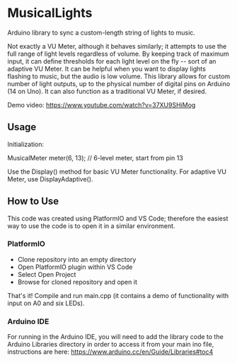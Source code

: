 # MusicalLights
Arduino library to sync a custom-length string of lights to music.

Not exactly a VU Meter, although it behaves similarly; it attempts to use the full range of light levels regardless of volume.
By keeping track of maximum input, it can define thresholds for each light level on the fly -- sort of an adaptive VU Meter. It can be helpful when you want to display lights flashing to music, but the audio is low volume.
This library allows for custom number of light outputs, up to the physical number of digital pins on Arduino (14 on Uno).
It can also function as a traditional VU Meter, if desired.

Demo video: https://www.youtube.com/watch?v=37XU9SHiMog

## Usage

Initialization:

MusicalMeter meter(6, 13); // 6-level meter, start from pin 13

Use the Display() method for basic VU Meter functionality.
For adaptive VU Meter, use DisplayAdaptive().

## How to Use

This code was created using PlatformIO and VS Code; therefore the easiest way to use the code is to open it in a similar environment.

### PlatformIO
- Clone repository into an empty directory
- Open PlatformIO plugin within VS Code
- Select Open Project
- Browse for cloned repository and open it

That's it! 
Compile and run main.cpp (it contains a demo of functionality with input on A0 and six LEDs).

### Arduino IDE
For running in the Arduino IDE, you will need to add the library code to the Arduino Libraries directory in order to access it from your main ino file, instructions are here:
https://www.arduino.cc/en/Guide/Libraries#toc4
